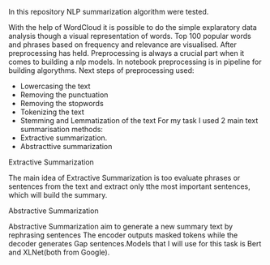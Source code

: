 In this repository NLP summarization algorithm were tested. 

With the help of WordCloud it is possible to do the simple explaratory data analysis though a visual representation of words. Top 100 popular words and phrases based on frequency and relevance are visualised. 
After preprocessing has held. Preprocessing is always a crucial part when it comes to building a nlp models. In notebook preprocessing is in pipeline for building algorythms. Next steps of preprocessing used:
- Lowercasing the text
- Removing the punctuation
- Removing the stopwords
- Tokenizing the text
- Stemming and Lemmatization of the text
For my task I used 2 main text summarisation methods:
- Extractive summarization.
- Abstracttive summarization

Extractive Summarization 

The main idea of Extractive Summarization is too evaluate phrases or sentences from the text and extract only tthe most important sentences, which will build the summary.

Abstractive Summarization

Abstractive Summarization aim to generate a new summary text by rephrasing sentences The encoder outputs masked tokens while the decoder generates Gap sentences.Models that I will use for this task is Bert and XLNet(both from Google).
